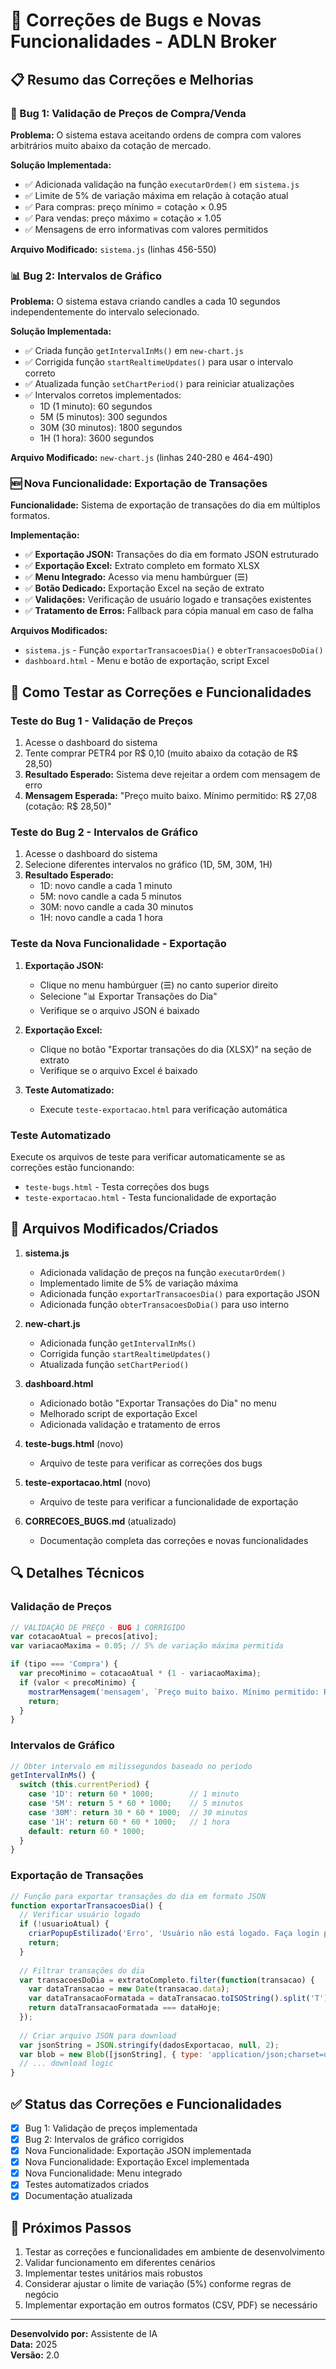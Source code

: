 # 🔧 Correções de Bugs e Novas Funcionalidades - ADLN Broker

## 📋 Resumo das Correções e Melhorias

### 🐛 Bug 1: Validação de Preços de Compra/Venda
**Problema:** O sistema estava aceitando ordens de compra com valores arbitrários muito abaixo da cotação de mercado.

**Solução Implementada:**
- ✅ Adicionada validação na função `executarOrdem()` em `sistema.js`
- ✅ Limite de 5% de variação máxima em relação à cotação atual
- ✅ Para compras: preço mínimo = cotação × 0.95
- ✅ Para vendas: preço máximo = cotação × 1.05
- ✅ Mensagens de erro informativas com valores permitidos

**Arquivo Modificado:** `sistema.js` (linhas 456-550)

### 📊 Bug 2: Intervalos de Gráfico
**Problema:** O sistema estava criando candles a cada 10 segundos independentemente do intervalo selecionado.

**Solução Implementada:**
- ✅ Criada função `getIntervalInMs()` em `new-chart.js`
- ✅ Corrigida função `startRealtimeUpdates()` para usar o intervalo correto
- ✅ Atualizada função `setChartPeriod()` para reiniciar atualizações
- ✅ Intervalos corretos implementados:
  - 1D (1 minuto): 60 segundos
  - 5M (5 minutos): 300 segundos  
  - 30M (30 minutos): 1800 segundos
  - 1H (1 hora): 3600 segundos

**Arquivo Modificado:** `new-chart.js` (linhas 240-280 e 464-490)

### 🆕 Nova Funcionalidade: Exportação de Transações
**Funcionalidade:** Sistema de exportação de transações do dia em múltiplos formatos.

**Implementação:**
- ✅ **Exportação JSON:** Transações do dia em formato JSON estruturado
- ✅ **Exportação Excel:** Extrato completo em formato XLSX
- ✅ **Menu Integrado:** Acesso via menu hambúrguer (☰)
- ✅ **Botão Dedicado:** Exportação Excel na seção de extrato
- ✅ **Validações:** Verificação de usuário logado e transações existentes
- ✅ **Tratamento de Erros:** Fallback para cópia manual em caso de falha

**Arquivos Modificados:** 
- `sistema.js` - Função `exportarTransacoesDia()` e `obterTransacoesDoDia()`
- `dashboard.html` - Menu e botão de exportação, script Excel

## 🧪 Como Testar as Correções e Funcionalidades

### Teste do Bug 1 - Validação de Preços
1. Acesse o dashboard do sistema
2. Tente comprar PETR4 por R$ 0,10 (muito abaixo da cotação de R$ 28,50)
3. **Resultado Esperado:** Sistema deve rejeitar a ordem com mensagem de erro
4. **Mensagem Esperada:** "Preço muito baixo. Mínimo permitido: R$ 27,08 (cotação: R$ 28,50)"

### Teste do Bug 2 - Intervalos de Gráfico
1. Acesse o dashboard do sistema
2. Selecione diferentes intervalos no gráfico (1D, 5M, 30M, 1H)
3. **Resultado Esperado:** 
   - 1D: novo candle a cada 1 minuto
   - 5M: novo candle a cada 5 minutos
   - 30M: novo candle a cada 30 minutos
   - 1H: novo candle a cada 1 hora

### Teste da Nova Funcionalidade - Exportação
1. **Exportação JSON:**
   - Clique no menu hambúrguer (☰) no canto superior direito
   - Selecione "📊 Exportar Transações do Dia"
   - Verifique se o arquivo JSON é baixado

2. **Exportação Excel:**
   - Clique no botão "Exportar transações do dia (XLSX)" na seção de extrato
   - Verifique se o arquivo Excel é baixado

3. **Teste Automatizado:**
   - Execute `teste-exportacao.html` para verificação automática

### Teste Automatizado
Execute os arquivos de teste para verificar automaticamente se as correções estão funcionando:
- `teste-bugs.html` - Testa correções dos bugs
- `teste-exportacao.html` - Testa funcionalidade de exportação

## 📁 Arquivos Modificados/Criados

1. **sistema.js**
   - Adicionada validação de preços na função `executarOrdem()`
   - Implementado limite de 5% de variação máxima
   - Adicionada função `exportarTransacoesDia()` para exportação JSON
   - Adicionada função `obterTransacoesDoDia()` para uso interno

2. **new-chart.js**
   - Adicionada função `getIntervalInMs()`
   - Corrigida função `startRealtimeUpdates()`
   - Atualizada função `setChartPeriod()`

3. **dashboard.html**
   - Adicionado botão "Exportar Transações do Dia" no menu
   - Melhorado script de exportação Excel
   - Adicionada validação e tratamento de erros

4. **teste-bugs.html** (novo)
   - Arquivo de teste para verificar as correções dos bugs

5. **teste-exportacao.html** (novo)
   - Arquivo de teste para verificar a funcionalidade de exportação

6. **CORRECOES_BUGS.md** (atualizado)
   - Documentação completa das correções e novas funcionalidades

## 🔍 Detalhes Técnicos

### Validação de Preços
```javascript
// VALIDAÇÃO DE PREÇO - BUG 1 CORRIGIDO
var cotacaoAtual = precos[ativo];
var variacaoMaxima = 0.05; // 5% de variação máxima permitida

if (tipo === 'Compra') {
  var precoMinimo = cotacaoAtual * (1 - variacaoMaxima);
  if (valor < precoMinimo) {
    mostrarMensagem('mensagem', `Preço muito baixo. Mínimo permitido: R$ ${precoMinimo.toFixed(2)} (cotação: R$ ${cotacaoAtual.toFixed(2)})`, 'error');
    return;
  }
}
```

### Intervalos de Gráfico
```javascript
// Obter intervalo em milissegundos baseado no período
getIntervalInMs() {
  switch (this.currentPeriod) {
    case '1D': return 60 * 1000;        // 1 minuto
    case '5M': return 5 * 60 * 1000;    // 5 minutos
    case '30M': return 30 * 60 * 1000;  // 30 minutos
    case '1H': return 60 * 60 * 1000;   // 1 hora
    default: return 60 * 1000;
  }
}
```

### Exportação de Transações
```javascript
// Função para exportar transações do dia em formato JSON
function exportarTransacoesDia() {
  // Verificar usuário logado
  if (!usuarioAtual) {
    criarPopupEstilizado('Erro', 'Usuário não está logado. Faça login para exportar transações.', null);
    return;
  }
  
  // Filtrar transações do dia
  var transacoesDoDia = extratoCompleto.filter(function(transacao) {
    var dataTransacao = new Date(transacao.data);
    var dataTransacaoFormatada = dataTransacao.toISOString().split('T')[0];
    return dataTransacaoFormatada === dataHoje;
  });
  
  // Criar arquivo JSON para download
  var jsonString = JSON.stringify(dadosExportacao, null, 2);
  var blob = new Blob([jsonString], { type: 'application/json;charset=utf-8' });
  // ... download logic
}
```

## ✅ Status das Correções e Funcionalidades

- [x] Bug 1: Validação de preços implementada
- [x] Bug 2: Intervalos de gráfico corrigidos
- [x] Nova Funcionalidade: Exportação JSON implementada
- [x] Nova Funcionalidade: Exportação Excel implementada
- [x] Nova Funcionalidade: Menu integrado
- [x] Testes automatizados criados
- [x] Documentação atualizada

## 🚀 Próximos Passos

1. Testar as correções e funcionalidades em ambiente de desenvolvimento
2. Validar funcionamento em diferentes cenários
3. Implementar testes unitários mais robustos
4. Considerar ajustar o limite de variação (5%) conforme regras de negócio
5. Implementar exportação em outros formatos (CSV, PDF) se necessário

---

**Desenvolvido por:** Assistente de IA  
**Data:** 2025  
**Versão:** 2.0
